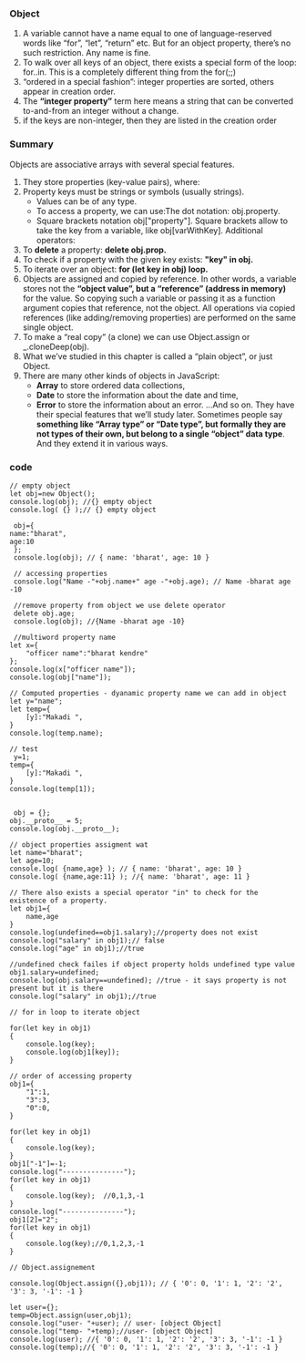### Object

1. A variable cannot have a name equal to one of language-reserved words like “for”, “let”, “return” etc. But for an object property, there’s no such restriction. Any name is fine.
2. To walk over all keys of an object, there exists a special form of the loop: for..in. This is a completely different thing from the for(;;)
3. “ordered in a special fashion”: integer properties are sorted, others appear in creation order. 
4. The **“integer property”** term here means a string that can be converted to-and-from an integer without a change.
5. if the keys are non-integer, then they are listed in the creation order

### Summary

Objects are associative arrays with several special features.

1. They store properties (key-value pairs), where:
2. Property keys must be strings or symbols (usually strings).
   * Values can be of any type.
   * To access a property, we can use:The dot notation: obj.property.
    * Square brackets notation obj["property"]. Square brackets allow to take the key from a variable, like obj[varWithKey].
Additional operators:
4. To **delete** a property: **delete obj.prop.**
5. To check if a property with the given key exists: **"key" in obj.**
6. To iterate over an object: **for (let key in obj) loop.**
7. Objects are assigned and copied by reference. In other words, a variable stores not the **“object value”, but a “reference” (address in memory)** for the value. So copying such a variable or passing it as a function argument copies that reference, not the object. All operations via copied references (like adding/removing properties) are performed on the same single object.
8. To make a “real copy” (a clone) we can use Object.assign or _.cloneDeep(obj).
9. What we’ve studied in this chapter is called a “plain object”, or just Object.
10. There are many other kinds of objects in JavaScript:
    *  **Array** to store ordered data collections,
    * **Date** to store the information about the date and time,
    * **Error** to store the information about an error. …And so on.
They have their special features that we’ll study later. Sometimes people say **something like “Array type” or “Date type”, but formally they are not types of their own, but belong to a single “object” data type**. And they extend it in various ways.

### code

~~~
// empty object
let obj=new Object();
console.log(obj); //{} empty object
console.log( {} );// {} empty object

 obj={
name:"bharat",
age:10
 };
 console.log(obj); // { name: 'bharat', age: 10 }

 // accessing properties
 console.log("Name -"+obj.name+" age -"+obj.age); // Name -bharat age -10

 //remove property from object we use delete operator
 delete obj.age;
 console.log(obj); //{Name -bharat age -10}

 //multiword property name
let x={
    "officer name":"bharat kendre"
};
console.log(x["officer name"]);
console.log(obj["name"]);

// Computed properties - dyanamic property name we can add in object
let y="name";
let temp={
    [y]:"Makadi ",
}
console.log(temp.name);

// test
 y=1;
temp={
    [y]:"Makadi ",
}
console.log(temp[1]);


 obj = {};
obj.__proto__ = 5;
console.log(obj.__proto__);

// object properties assigment wat
let name="bharat";
let age=10;
console.log( {name,age} ); // { name: 'bharat', age: 10 }
console.log( {name,age:11} ); //{ name: 'bharat', age: 11 }

// There also exists a special operator "in" to check for the existence of a property.
let obj1={
    name,age
}
console.log(undefined==obj1.salary);//property does not exist
console.log("salary" in obj1);// false
console.log("age" in obj1);//true

//undefined check failes if object property holds undefined type value
obj1.salary=undefined;
console.log(obj.salary==undefined); //true - it says property is not present but it is there
console.log("salary" in obj1);//true

// for in loop to iterate object

for(let key in obj1)
{
    console.log(key);           
    console.log(obj1[key]);
}

// order of accessing property
obj1={
    "1":1,
    "3":3,
    "0":0,
}

for(let key in obj1)
{
    console.log(key);
}
obj1["-1"]=-1;
console.log("---------------");
for(let key in obj1)
{
    console.log(key);  //0,1,3,-1
}
console.log("---------------");
obj1[2]="2";
for(let key in obj1)
{
    console.log(key);//0,1,2,3,-1
}

// Object.assignement

console.log(Object.assign({},obj1)); // { '0': 0, '1': 1, '2': '2', '3': 3, '-1': -1 }

let user={};
temp=Object.assign(user,obj1);
console.log("user- "+user); // user- [object Object]
console.log("temp- "+temp);//user- [object Object]
console.log(user); //{ '0': 0, '1': 1, '2': '2', '3': 3, '-1': -1 }
console.log(temp);//{ '0': 0, '1': 1, '2': '2', '3': 3, '-1': -1 }
~~~
